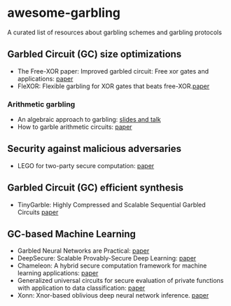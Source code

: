 # awesome-garbling
A curated list of resources about garbling schemes and garbling protocols


## Garbled Circuit (GC) size optimizations
- The Free-XOR paper: Improved garbled circuit: Free xor gates and applications: [paper](https://www.cs.toronto.edu/~vlad/papers/XOR_ICALP08.pdf)
- FleXOR: Flexible garbling for XOR gates that beats free-XOR.[paper](https://eprint.iacr.org/2014/460.pdf)

### Arithmetic garbling
- An algebraic approach to garbling: [slides and talk](https://simons.berkeley.edu/talks/whole-greater-sum-its-parts-linear-garbling-applications)
- How to garble arithmetic circuits: [paper](https://eprint.iacr.org/2012/255.pdf)

## Security against malicious adversaries
- LEGO for two-party secure computation: [paper](https://eprint.iacr.org/2008/427.pdf)

## Garbled Circuit (GC) efficient synthesis
- TinyGarble: Highly Compressed and Scalable Sequential Garbled Circuits [paper](https://encrypto.de/papers/SHSSK15.pdf)


## GC-based Machine Learning
- Garbled Neural Networks are Practical: [paper](https://eprint.iacr.org/2019/338.pdf)
- DeepSecure: Scalable Provably-Secure Deep Learning: [paper](https://arxiv.org/pdf/1705.08963)
- Chameleon: A hybrid secure computation framework for machine learning applications: [paper](https://eprint.iacr.org/2017/1164.pdf)
- Generalized universal circuits for secure evaluation of private functions with application to data classification: [paper](https://eprint.iacr.org/2008/453.pdf)
- Xonn: Xnor-based oblivious deep neural network inference. [paper](https://eprint.iacr.org/2019/171.pdf)
